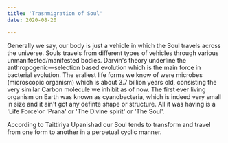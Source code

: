 ```yaml
---
title: 'Trasnmigration of Soul'
date: 2020-08-20

---
```


Generally we say, our body is just a vehicle in which the Soul travels across the universe. Souls travels from different types of vehicles through various unmanifested/manifested bodies. Darvin's theory underline the anthropogenic—selection based evolution which is the main force in bacterial evolution. The eraliest life forms we know of were microbes (microscopic organism) which is about 3.7 billion years old, consisting the very similar Carbon molecule we inhibit as of now. The first ever living organism on Earth was  known as cyanobacteria, which is indeed very small in size and it ain't got any definte shape or structure. All it was having is a 'Life Force'or  'Prana' or 'The Divine spirit' or 'The Soul'.

According to Taittiriya Upanishad our Soul tends to transform and travel from one form to another in a perpetual cyclic manner. 
